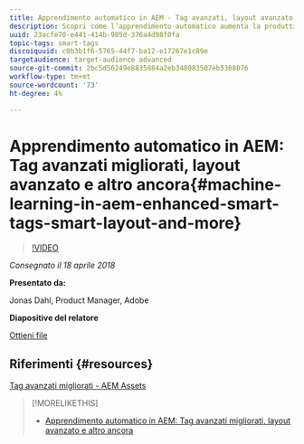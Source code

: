 ```yaml
---
title: Apprendimento automatico in AEM - Tag avanzati, layout avanzato e altro ancora
description: Scopri come l’apprendimento automatico aumenta la produttività e sblocca nuovi casi d’uso nella versione 6.4 di Experience Manager
uuid: 23acfe70-e441-414b-905d-376a4d98f0fa
topic-tags: smart-tags
discoiquuid: c0b3b1f6-5765-44f7-ba12-e17267e1c89e
targetaudience: target-audience advanced
source-git-commit: 2bc5d56249e8835884a2eb348083507eb5308076
workflow-type: tm+mt
source-wordcount: '73'
ht-degree: 4%

---
```



# Apprendimento automatico in AEM: Tag avanzati migliorati, layout avanzato e altro ancora{#machine-learning-in-aem-enhanced-smart-tags-smart-layout-and-more}

>[!VIDEO](https://video.tv.adobe.com/v/22255/?quality=9)

*Consegnato il 18 aprile 2018*

**Presentato da:**

Jonas Dahl, Product Manager, Adobe

**Diapositive del relatore**

[Ottieni file](assets/aem+gems+ml+and+ai+in+aem+4+17+18.pdf)

## Riferimenti {#resources}

[Tag avanzati migliorati - AEM Assets](https://helpx.adobe.com/experience-manager/6-4/assets/using/enhanced-smart-tags.html)

<!--
[Get back to the Overview](https://helpx.adobe.com/experience-manager/kt/eseminars/gems/aem-index.html)
-->

>[!MORELIKETHIS]
>
>* [Apprendimento automatico in AEM: Tag avanzati migliorati, layout avanzato e altro ancora](aem-machine-learning.md)

